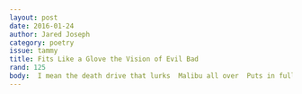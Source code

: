 ```yaml
---
layout: post 
date: 2016-01-24
author: Jared Joseph
category: poetry
issue: tammy
title: Fits Like a Glove the Vision of Evil Bad
rand: 125
body:  I mean the death drive that lurks  Malibu all over  Puts in full sway the palms of love.    Let us query one more text about the sea  It’s borderline as smart  As rain yesterday tomorrow sarsen.    The whales pray to Dionysus  Sarsen on her face was so good  So sorry    The orgy at the party was so Dionysian  The people still waving goodbye, goodbye  & Lorelei at the window  At the window full of light    When a face becomes a whale song sarsen  It’s good to be blind.  It looks good to be blind  With a collie goading the way  & nothing wincing.  I mean the death drives in a PT Cruiser    The lovers in an outside-Paris suburb  just outside Paris in the promenade  it is so much juster outside Paris  Stump one another in the car    Who planted olive branches on her stumps  With duct tape on the blood in the Century  Seven or something maybe just outside Par  is as rain yesterday tomorrow severs ices se    vers lovers  Divers lovers  Fucked 300 people  The crotch carts 300 people  Pull from my hand the ocean coffin  Lorelei’s rot a whale bloats tonight the window sarsen    Hair’s son  Let down your trusses.  A golden shower of ducats  Let down your dead.  Let us query one more text about the sea  I mean the death drive that jerks  Piss out your dead.  Bring out your piss out your dead.  
---
```

